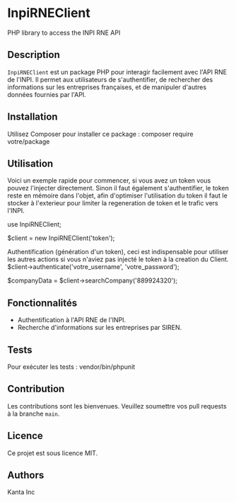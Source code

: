 # InpiRNEClient
PHP library to access the INPI RNE API

## Description
`InpiRNEClient` est un package PHP pour interagir facilement avec l'API RNE de l'INPI. Il permet aux utilisateurs de s'authentifier, de rechercher des informations sur les entreprises françaises, et de manipuler d'autres données fournies par l'API.

## Installation
Utilisez Composer pour installer ce package :
composer require votre/package

## Utilisation
Voici un exemple rapide pour commencer, si vous avez un token vous pouvez l'injecter directement.
Sinon il faut également s'authentifier, le token reste en mémoire dans l'objet, afin d'optimiser l'utilisation du token il faut le stocker à l'exterieur pour limiter la regeneration de token et le trafic vers l'INPI.

use InpiRNEClient;

$client = new InpiRNEClient('token');


Authentification (génération d'un token), ceci est indispensable pour utiliser les autres actions si vous n'aviez pas injecté le token à la creation du Client.
$client->authenticate('votre_username', 'votre_password');

$companyData = $client->searchCompany('889924320');

## Fonctionnalités
- Authentification à l'API RNE de l'INPI.
- Recherche d'informations sur les entreprises par SIREN.

## Tests
Pour exécuter les tests :
vendor/bin/phpunit

## Contribution
Les contributions sont les bienvenues. Veuillez soumettre vos pull requests à la branche `main`.

## Licence
Ce projet est sous licence MIT.

## Authors
Kanta Inc
